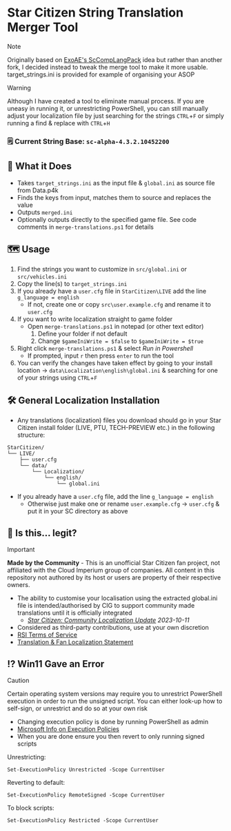 # Star Citizen String Translation Merger Tool
> [!NOTE]
> Originally based on [ExoAE's ScCompLangPack](https://github.com/ExoAE/ScCompLangPack) idea but rather than another fork, I decided instead to tweak the merge tool to make it more usable. target_strings.ini is provided for example of organising your ASOP

> [!WARNING]
> Although I have created a tool to eliminate manual process. If you are uneasy in running it, or unrestricting PowerShell, you can still manually adjust your localization file by just searching for the strings `CTRL`+`F` or simply running a find & replace with `CTRL`+`H`

### 🗒️ Current String Base: `sc-alpha-4.3.2.10452200`

## 📝 What it Does
- Takes `target_strings.ini` as the input file & `global.ini` as source file from Data.p4k
- Finds the keys from input, matches them to source and replaces the value
- Outputs `merged.ini`
- Optionally outputs directly to the specified game file. See code comments in `merge-translations.ps1` for details

## 🗺️ Usage
1. Find the strings you want to customize in `src/global.ini` or `src/vehicles.ini`
2. Copy the line(s) to `target_strings.ini`
3. If you already have a `user.cfg` file in `StarCitizen\LIVE` add the line `g_language = english`
    - If not, create one or copy `src\user.example.cfg` and rename it to `user.cfg`
4. If you want to write localization straight to game folder
    - Open `merge-translations.ps1` in notepad (or other text editor)
        1. Define your folder if not default
        2. Change `$gameIniWrite = $false` to `$gameIniWrite = $true`
5. Right click `merge-translations.ps1` & select *Run in Powershell*
    - If prompted, input `r` then press `enter` to run the tool
6. You can verify the changes have taken effect by going to your install location → `data\Localization\english\global.ini` & searching for one of your strings using `CTRL`+`F`

## 🛠️ General Localization Installation
- Any translations (localization) files you download should go in your Star Citizen install folder (LIVE, PTU, TECH-PREVIEW etc.) in the following structure:
```
StarCitizen/
└── LIVE/
    ├── user.cfg
    └── data/
        └── Localization/
            └── english/
                └── global.ini
```
- If you already have a `user.cfg` file, add the line `g_language = english`
    - Otherwise just make one or rename `user.example.cfg` → `user.cfg` & put it in your SC directory as above

## 🤔 Is this... legit?
> [!IMPORTANT]
> **Made by the Community** - This is an unofficial Star Citizen fan project, not affiliated with the Cloud Imperium group of companies. All content in this repository not authored by its host or users are property of their respective owners.
- The ability to customise your localisation using the extracted global.ini file is intended/authorised by CIG to support community made translations until it is officially integrated
    - *[Star Citizen: Community Localization Update](https://robertsspaceindustries.com/spectrum/community/SC/forum/1/thread/star-citizen-community-localization-update) 2023-10-11*
- Considered as third-party contributions, use at your own discretion
- [RSI Terms of Service](https://robertsspaceindustries.com/en/tos)
- [Translation & Fan Localization Statement](https://support.robertsspaceindustries.com/hc/en-us/articles/360006895793-Star-Citizen-Fankit-and-Fandom-FAQ#h_01JNKSPM7MRSB1WNBW6FGD2H98)

## ⁉️ Win11 Gave an Error

> [!CAUTION]
> Certain operating system versions may require you to unrestrict PowerShell execution in order to run the unsigned script. You can either look-up how to self-sign, or unrestrict and do so at your own risk
> - Changing execution policy is done by running PowerShell as admin
> - [Microsoft Info on Execution Policies](https://learn.microsoft.com/en-us/powershell/module/microsoft.powershell.core/about/about_execution_policies?view=powershell-7.5&viewFallbackFrom=powershell-7.2)
> - When you are done ensure you then revert to only running signed scripts

Unrestricting:
```
Set-ExecutionPolicy Unrestricted -Scope CurrentUser
```
Reverting to default:
```
Set-ExecutionPolicy RemoteSigned -Scope CurrentUser
```
To block scripts:
```
Set-ExecutionPolicy Restricted -Scope CurrentUser
```

